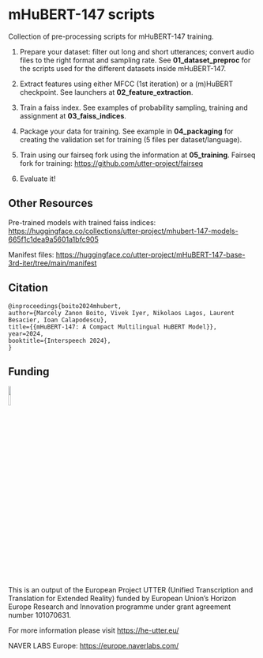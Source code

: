 # mHuBERT-147 scripts

Collection of pre-processing scripts for mHuBERT-147 training.

1. Prepare your dataset: filter out long and short utterances; convert audio files to the right format and sampling rate.
See **01_dataset_preproc** for the scripts used for the different datasets inside mHuBERT-147.

2. Extract features using either MFCC (1st iteration) or a (m)HuBERT checkpoint.
See launchers at **02_feature_extraction**.

3. Train a faiss index. See examples of probability sampling, training and assignment at **03_faiss_indices**.

4. Package your data for training. See example in **04_packaging** for creating the validation set for training (5 files per dataset/language).

5. Train using our fairseq fork using the information at **05_training**.
Fairseq fork for training: https://github.com/utter-project/fairseq

6. Evaluate it!

## Other Resources

Pre-trained models with trained faiss indices: https://huggingface.co/collections/utter-project/mhubert-147-models-665f1c1dea9a5601a1bfc905

Manifest files: https://huggingface.co/utter-project/mHuBERT-147-base-3rd-iter/tree/main/manifest

## Citation

```
@inproceedings{boito2024mhubert,
author={Marcely Zanon Boito, Vivek Iyer, Nikolaos Lagos, Laurent Besacier, Ioan Calapodescu},
title={{mHuBERT-147: A Compact Multilingual HuBERT Model}},
year=2024,
booktitle={Interspeech 2024},
}
```

## Funding
<img src="https://upload.wikimedia.org/wikipedia/commons/thumb/b/b7/Flag_of_Europe.svg/1200px-Flag_of_Europe.svg.png" width=10% height=10%> 

This is an output of the European Project UTTER (Unified Transcription and Translation for Extended Reality) funded by European Union’s Horizon Europe Research and Innovation programme under grant agreement number 101070631.

For more information please visit https://he-utter.eu/

NAVER LABS Europe: https://europe.naverlabs.com/
